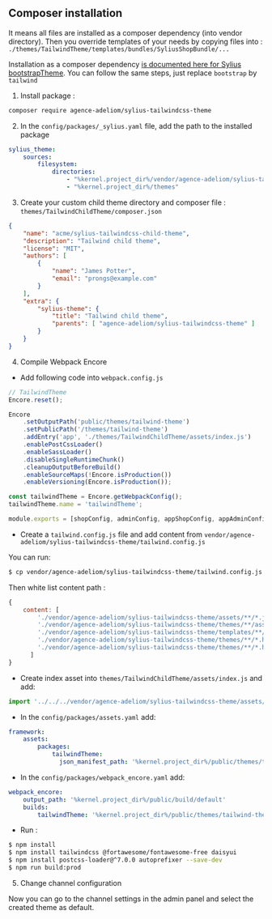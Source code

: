 ## Composer installation

It means all files are installed as a composer dependency (into vendor directory).
Then you override templates of your needs by copying files into : `./themes/TailwindTheme/templates/bundles/SyliusShopBundle/...`

Installation as a composer dependency [is documented here for Sylius bootstrapTheme](https://docs.sylius.com/en/1.12/book/themes/bootstrap-theme.html#creating-a-new-theme-based-on-bootstraptheme).
You can follow the same steps, just replace `bootstrap` by `tailwind`

1. Install package :

```bash
composer require agence-adeliom/sylius-tailwindcss-theme
```

2. In the `config/packages/_sylius.yaml` file, add the path to the installed package

```yaml
sylius_theme:
    sources:
        filesystem:
            directories:
                - "%kernel.project_dir%/vendor/agence-adeliom/sylius-tailwindcss-theme"
                - "%kernel.project_dir%/themes"
```

3. Create your custom child theme directory and composer file : `themes/TailwindChildTheme/composer.json`

```json
{
    "name": "acme/sylius-tailwindcss-child-theme",
    "description": "Tailwind child theme",
    "license": "MIT",
    "authors": [
        {
            "name": "James Potter",
            "email": "prongs@example.com"
        }
    ],
    "extra": {
        "sylius-theme": {
            "title": "Tailwind child theme",
            "parents": [ "agence-adeliom/sylius-tailwindcss-theme" ]
        }
    }
}
```

4. Compile Webpack Encore

- Add following code into `webpack.config.js`

```js
// TailwindTheme
Encore.reset();

Encore
    .setOutputPath('public/themes/tailwind-theme')
    .setPublicPath('/themes/tailwind-theme')
    .addEntry('app', './themes/TailwindChildTheme/assets/index.js')
    .enablePostCssLoader()
    .enableSassLoader()
    .disableSingleRuntimeChunk()
    .cleanupOutputBeforeBuild()
    .enableSourceMaps(!Encore.isProduction())
    .enableVersioning(Encore.isProduction());

const tailwindTheme = Encore.getWebpackConfig();
tailwindTheme.name = 'tailwindTheme';

module.exports = [shopConfig, adminConfig, appShopConfig, appAdminConfig, tailwindTheme];
```

- Create a `tailwind.config.js` file and add content from `vendor/agence-adeliom/sylius-tailwindcss-theme/tailwind.config.js`

You can run:
```bash
$ cp vendor/agence-adeliom/sylius-tailwindcss-theme/tailwind.config.js ./
```

Then white list content path :
```js
{
    content: [
        './vendor/agence-adeliom/sylius-tailwindcss-theme/assets/**/*.js',
        './vendor/agence-adeliom/sylius-tailwindcss-theme/themes/**/assets/**/*.js',
        './vendor/agence-adeliom/sylius-tailwindcss-theme/templates/**/*.html.twig',
        './vendor/agence-adeliom/sylius-tailwindcss-theme/themes/**/*.html.twig',
        './vendor/agence-adeliom/sylius-tailwindcss-theme/themes/**/*.html.twig',
      ]
}
```

- Create index asset into `themes/TailwindChildTheme/assets/index.js` and add:

```js
import '../../../vendor/agence-adeliom/sylius-tailwindcss-theme/assets/index';
```


- In the `config/packages/assets.yaml` add:
```yaml
framework:
    assets:
        packages:
            tailwindTheme:
              json_manifest_path: '%kernel.project_dir%/public/themes/tailwind-theme/manifest.json'
```

- In the `config/packages/webpack_encore.yaml` add:
```yaml
webpack_encore:
    output_path: '%kernel.project_dir%/public/build/default'
    builds:
        tailwindTheme: '%kernel.project_dir%/public/themes/tailwind-theme'
```

- Run :

```bash
$ npm install
$ npm install tailwindcss @fortawesome/fontawesome-free daisyui
$ npm install postcss-loader@^7.0.0 autoprefixer --save-dev
$ npm run build:prod
```

5. Change channel configuration

Now you can go to the channel settings in the admin panel and select the created theme as default.

